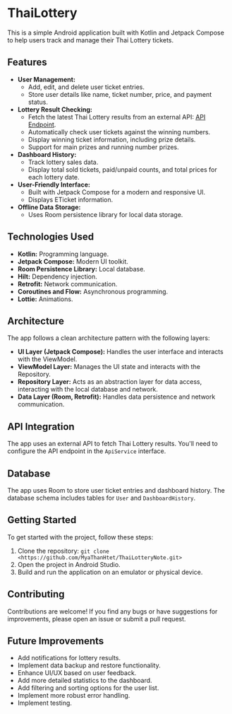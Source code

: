 # ThaiLottery

This is a simple Android application built with Kotlin and Jetpack Compose to help users track and manage their Thai Lottery tickets.

## Features
* **User Management:**
    * Add, edit, and delete user ticket entries.
    * Store user details like name, ticket number, price, and payment status.
* **Lottery Result Checking:**
    * Fetch the latest Thai Lottery results from an external API: [API Endpoint](https://lotto.api.rayriffy.com/latest).
    * Automatically check user tickets against the winning numbers.
    * Display winning ticket information, including prize details.
    * Support for main prizes and running number prizes.
* **Dashboard History:**
    * Track lottery sales data.
    * Display total sold tickets, paid/unpaid counts, and total prices for each lottery date.
* **User-Friendly Interface:**
    * Built with Jetpack Compose for a modern and responsive UI.
    * Displays ETicket information.
* **Offline Data Storage:**
    * Uses Room persistence library for local data storage.

      
## Technologies Used

* **Kotlin:** Programming language.
* **Jetpack Compose:** Modern UI toolkit.
* **Room Persistence Library:** Local database.
* **Hilt:** Dependency injection.
* **Retrofit:** Network communication.
* **Coroutines and Flow:** Asynchronous programming.
* **Lottie:** Animations.

## Architecture

The app follows a clean architecture pattern with the following layers:

* **UI Layer (Jetpack Compose):** Handles the user interface and interacts with the ViewModel.
* **ViewModel Layer:** Manages the UI state and interacts with the Repository.
* **Repository Layer:** Acts as an abstraction layer for data access, interacting with the local database and network.
* **Data Layer (Room, Retrofit):** Handles data persistence and network communication.


## API Integration

The app uses an external API to fetch Thai Lottery results. You'll need to configure the API endpoint in the `ApiService` interface.

## Database

The app uses Room to store user ticket entries and dashboard history. The database schema includes tables for `User` and `DashboardHistory`.


## Getting Started

To get started with the project, follow these steps:

1. Clone the repository: `git clone <https://github.com/MyaThanHtet/ThaiLotteryNote.git>`
2. Open the project in Android Studio.
3. Build and run the application on an emulator or physical device.

## Contributing

Contributions are welcome! If you find any bugs or have suggestions for improvements, please open an issue or submit a pull request.


## Future Improvements

* Add notifications for lottery results.
* Implement data backup and restore functionality.
* Enhance UI/UX based on user feedback.
* Add more detailed statistics to the dashboard.
* Add filtering and sorting options for the user list.
* Implement more robust error handling.
* Implement testing.

